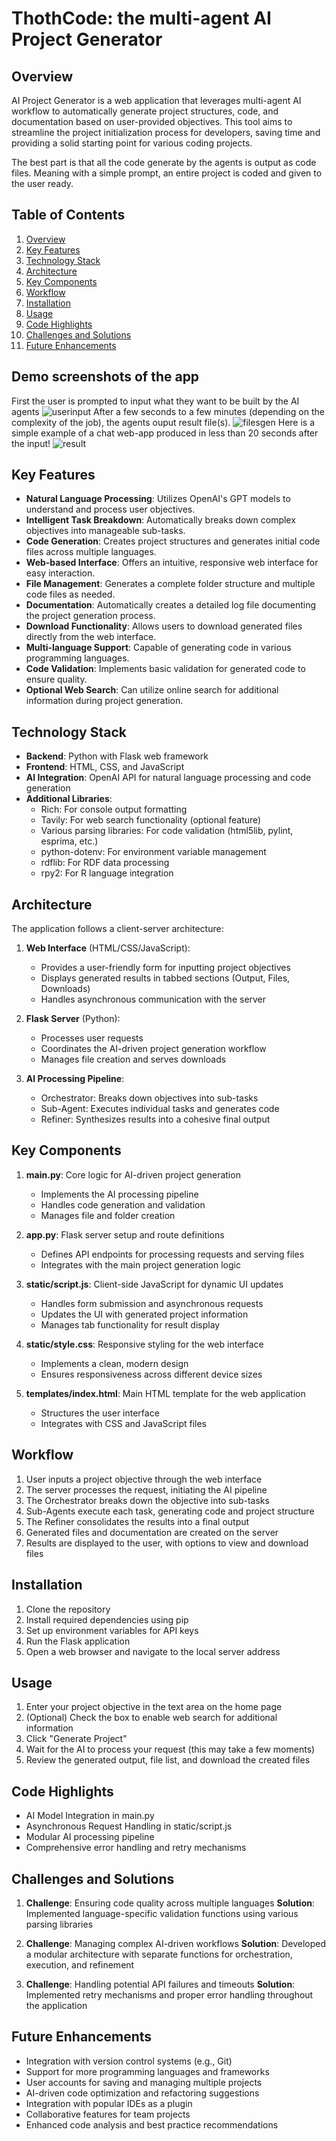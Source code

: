 # ThothCode: the multi-agent AI Project Generator
## Overview

AI Project Generator is a web application that leverages multi-agent AI workflow to automatically generate project structures, code, and documentation based on user-provided objectives. This tool aims to streamline the project initialization process for developers, saving time and providing a solid starting point for various coding projects.

The best part is that all the code generate by the agents is output as code files. Meaning with a simple prompt, an entire project is coded and given to the user ready.

## Table of Contents
1. [Overview](#overview)
2. [Key Features](#key-features)
3. [Technology Stack](#technology-stack)
4. [Architecture](#architecture)
5. [Key Components](#key-components)
6. [Workflow](#workflow)
7. [Installation](#installation)
8. [Usage](#usage)
9. [Code Highlights](#code-highlights)
10. [Challenges and Solutions](#challenges-and-solutions)
11. [Future Enhancements](#future-enhancements)

## Demo screenshots of the app

First the user is prompted to input what they want to be built by the AI agents
![userinput](1projectgen.png)
After a few seconds to a few minutes (depending on the complexity of the job), the agents ouput result file(s).
![filesgen](2projectgen.png)
Here is a simple example of a chat web-app produced in less than 20 seconds after the input!
![result](3projectgen.png)


## Key Features

- **Natural Language Processing**: Utilizes OpenAI's GPT models to understand and process user objectives.
- **Intelligent Task Breakdown**: Automatically breaks down complex objectives into manageable sub-tasks.
- **Code Generation**: Creates project structures and generates initial code files across multiple languages.
- **Web-based Interface**: Offers an intuitive, responsive web interface for easy interaction.
- **File Management**: Generates a complete folder structure and multiple code files as needed.
- **Documentation**: Automatically creates a detailed log file documenting the project generation process.
- **Download Functionality**: Allows users to download generated files directly from the web interface.
- **Multi-language Support**: Capable of generating code in various programming languages.
- **Code Validation**: Implements basic validation for generated code to ensure quality.
- **Optional Web Search**: Can utilize online search for additional information during project generation.

## Technology Stack

- **Backend**: Python with Flask web framework
- **Frontend**: HTML, CSS, and JavaScript
- **AI Integration**: OpenAI API for natural language processing and code generation
- **Additional Libraries**: 
  - Rich: For console output formatting
  - Tavily: For web search functionality (optional feature)
  - Various parsing libraries: For code validation (html5lib, pylint, esprima, etc.)
  - python-dotenv: For environment variable management
  - rdflib: For RDF data processing
  - rpy2: For R language integration

## Architecture

The application follows a client-server architecture:

1. **Web Interface** (HTML/CSS/JavaScript):
   - Provides a user-friendly form for inputting project objectives
   - Displays generated results in tabbed sections (Output, Files, Downloads)
   - Handles asynchronous communication with the server

2. **Flask Server** (Python):
   - Processes user requests
   - Coordinates the AI-driven project generation workflow
   - Manages file creation and serves downloads

3. **AI Processing Pipeline**:
   - Orchestrator: Breaks down objectives into sub-tasks
   - Sub-Agent: Executes individual tasks and generates code
   - Refiner: Synthesizes results into a cohesive final output

## Key Components

1. **main.py**: Core logic for AI-driven project generation
   - Implements the AI processing pipeline
   - Handles code generation and validation
   - Manages file and folder creation

2. **app.py**: Flask server setup and route definitions
   - Defines API endpoints for processing requests and serving files
   - Integrates with the main project generation logic

3. **static/script.js**: Client-side JavaScript for dynamic UI updates
   - Handles form submission and asynchronous requests
   - Updates the UI with generated project information
   - Manages tab functionality for result display

4. **static/style.css**: Responsive styling for the web interface
   - Implements a clean, modern design
   - Ensures responsiveness across different device sizes

5. **templates/index.html**: Main HTML template for the web application
   - Structures the user interface
   - Integrates with CSS and JavaScript files

## Workflow

1. User inputs a project objective through the web interface
2. The server processes the request, initiating the AI pipeline
3. The Orchestrator breaks down the objective into sub-tasks
4. Sub-Agents execute each task, generating code and project structure
5. The Refiner consolidates the results into a final output
6. Generated files and documentation are created on the server
7. Results are displayed to the user, with options to view and download files

## Installation

1. Clone the repository
2. Install required dependencies using pip
3. Set up environment variables for API keys
4. Run the Flask application
5. Open a web browser and navigate to the local server address

## Usage

1. Enter your project objective in the text area on the home page
2. (Optional) Check the box to enable web search for additional information
3. Click "Generate Project"
4. Wait for the AI to process your request (this may take a few moments)
5. Review the generated output, file list, and download the created files

## Code Highlights

- AI Model Integration in main.py
- Asynchronous Request Handling in static/script.js
- Modular AI processing pipeline
- Comprehensive error handling and retry mechanisms

## Challenges and Solutions

1. **Challenge**: Ensuring code quality across multiple languages
   **Solution**: Implemented language-specific validation functions using various parsing libraries

2. **Challenge**: Managing complex AI-driven workflows
   **Solution**: Developed a modular architecture with separate functions for orchestration, execution, and refinement

3. **Challenge**: Handling potential API failures and timeouts
   **Solution**: Implemented retry mechanisms and proper error handling throughout the application

## Future Enhancements

- Integration with version control systems (e.g., Git)
- Support for more programming languages and frameworks
- User accounts for saving and managing multiple projects
- AI-driven code optimization and refactoring suggestions
- Integration with popular IDEs as a plugin
- Collaborative features for team projects
- Enhanced code analysis and best practice recommendations

